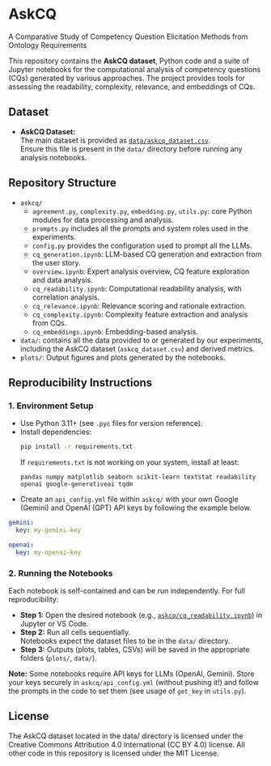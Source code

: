 # AskCQ
A Comparative Study of Competency Question Elicitation Methods from Ontology Requirements

This repository contains the **AskCQ dataset**, Python code and a suite of Jupyter notebooks for the computational analysis of competency questions (CQs) generated by various approaches. The project provides tools for assessing the readability, complexity, relevance, and embeddings of CQs.

## Dataset

- **AskCQ Dataset:**  
  The main dataset is provided as [`data/askcq_dataset.csv`](data/askcq_dataset.csv).  
  Ensure this file is present in the `data/` directory before running any analysis notebooks.

## Repository Structure

- `askcq/`
  - `agreement.py`, `complexity.py`, `embedding.py`, `utils.py`: core Python modules for data processing and analysis.
  - `prompts.py` includes all the prompts and system roles used in the experiments.
  - `config.py` provides the configuration used to prompt all the LLMs.
  - `cq_generation.ipynb`: LLM-based CQ generation and extraction from the user story.
  - `overview.ipynb`: Expert analysis overview, CQ feature exploration and data analysis.
  - `cq_readability.ipynb`: Computational readability analysis, with correlation analysis.
  - `cq_relevance.ipynb`: Relevance scoring and rationale extraction.
  - `cq_complexity.ipynb`: Complexity feature extraction and analysis from CQs.
  - `cq_embeddings.ipynb`: Embedding-based analysis.  
- `data/`: contains all the data provided to or generated by our experiments, including the AskCQ dataset (`askcq_dataset.csv`) and derived metrics.
- `plots/`: Output figures and plots generated by the notebooks.

## Reproducibility Instructions

### 1. Environment Setup

- Use Python 3.11+ (see `.pyc` files for version reference).
- Install dependencies:
  ```sh
  pip install -r requirements.txt
  ```
  If `requirements.txt` is not working on your system, install at least:
  ```
  pandas numpy matplotlib seaborn scikit-learn textstat readability openai google-generativeai tqdm
  ```
- Create an `api_config.yml` file within `askcq/` with your own Google (Gemini) and OpenAI (GPT) API keys by following the example below.

```yml
gemini:
  key: my-gemini-key

openai:
  key: my-openai-key
```

### 2. Running the Notebooks

Each notebook is self-contained and can be run independently. For full reproducibility:

- **Step 1:** Open the desired notebook (e.g., [`askcq/cq_readability.ipynb`](askcq/cq_readability.ipynb)) in Jupyter or VS Code.
- **Step 2:** Run all cells sequentially.  
  Notebooks expect the dataset files to be in the `data/` directory.
- **Step 3:** Outputs (plots, tables, CSVs) will be saved in the appropriate folders (`plots/`, `data/`).

**Note:** Some notebooks require API keys for LLMs (OpenAI, Gemini). Store your keys securely in `askcq/api_config.yml` (without pushing it!) and follow the prompts in the code to set them (see usage of `get_key` in `utils.py`).

## License

The AskCQ dataset located in the data/ directory is licensed under the Creative Commons Attribution 4.0 International (CC BY 4.0) license. All other code in this repository is licensed under the MIT License.